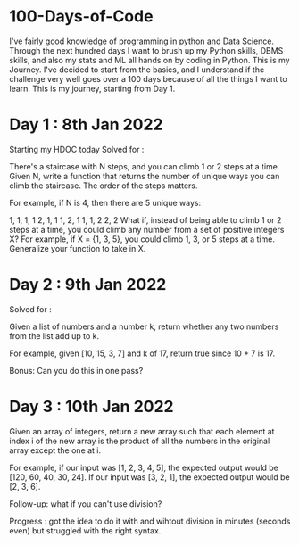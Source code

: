 # 100-Days-of-Code

I've fairly good knowledge of programming in python and Data Science. Through the next hundred days I want to brush up my Python skills, DBMS skills, and also my stats and ML all hands on by coding in Python. This is my Journey. I've decided to start from the basics, and I understand if the challenge very well goes over a 100 days because of all the things I want to learn. This is my journey, starting from Day 1.

# Day 1 : 8th Jan 2022

Starting my HDOC today
Solved for :

There's a staircase with N steps, and you can climb 1 or 2 steps at a time. Given N, write a function that returns the number of unique ways you can climb the staircase. The order of the steps matters.

For example, if N is 4, then there are 5 unique ways:

1, 1, 1, 1
2, 1, 1
1, 2, 1
1, 1, 2
2, 2
What if, instead of being able to climb 1 or 2 steps at a time, you could climb any number from a set of positive integers X? For example, if X = {1, 3, 5}, you could climb 1, 3, or 5 steps at a time. Generalize your function to take in X.


# Day 2 :  9th Jan 2022

Solved for :

Given a list of numbers and a number k, return whether any two numbers from the list add up to k.

For example, given [10, 15, 3, 7] and k of 17, return true since 10 + 7 is 17.

Bonus: Can you do this in one pass?

# Day 3 : 10th Jan 2022

Given an array of integers, return a new array such that each element at index i of the new array is the product of all the numbers in the original array except the one at i.

For example, if our input was [1, 2, 3, 4, 5], the expected output would be [120, 60, 40, 30, 24]. If our input was [3, 2, 1], the expected output would be [2, 3, 6].

Follow-up: what if you can't use division?

Progress : got the idea to do it with and wihtout division in minutes (seconds even) but struggled with the right syntax.
